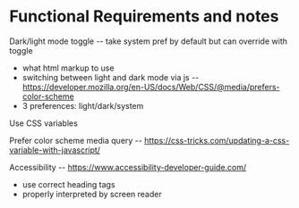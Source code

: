 # Functional Requirements and notes

Dark/light mode toggle -- take system pref by default but can override with toggle

- what html markup to use
- switching between light and dark mode via js -- https://developer.mozilla.org/en-US/docs/Web/CSS/@media/prefers-color-scheme
- 3 preferences: light/dark/system

Use CSS variables

Prefer color scheme media query -- https://css-tricks.com/updating-a-css-variable-with-javascript/

Accessibility -- https://www.accessibility-developer-guide.com/

- use correct heading tags
- properly interpreted by screen reader
